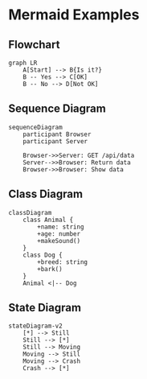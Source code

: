 # Mermaid Examples

## Flowchart

```mermaid
graph LR
    A[Start] --> B{Is it?}
    B -- Yes --> C[OK]
    B -- No --> D[Not OK]
```

## Sequence Diagram

```mermaid
sequenceDiagram
    participant Browser
    participant Server
    
    Browser->>Server: GET /api/data
    Server-->>Browser: Return data
    Browser->>Browser: Show data
```

## Class Diagram

```mermaid
classDiagram
    class Animal {
        +name: string
        +age: number
        +makeSound()
    }
    class Dog {
        +breed: string
        +bark()
    }
    Animal <|-- Dog
```

## State Diagram

```mermaid
stateDiagram-v2
    [*] --> Still
    Still --> [*]
    Still --> Moving
    Moving --> Still
    Moving --> Crash
    Crash --> [*]
```
